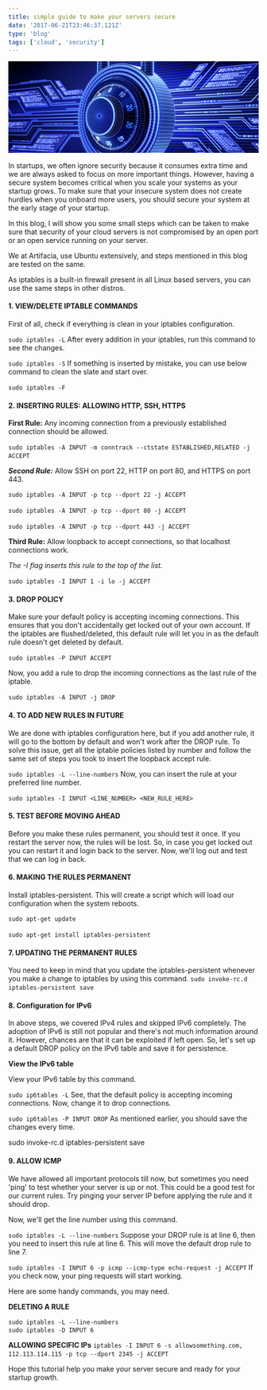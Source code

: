 ```yaml
---
title: simple guide to make your servers secure
date: '2017-06-21T23:46:37.121Z'
type: 'blog'
tags: ['cloud', 'security']
---
```



![A digital lock for vault!](./digital-lock-vault.jpeg)

In startups, we often ignore security because it consumes extra time and we are always asked to focus on more important things. However, having a secure system becomes critical when you scale your systems as your startup grows. To make sure that your insecure system does not create hurdles when you onboard more users, you should secure your system at the early stage of your startup.

In this blog, I will show you some small steps which can be taken to make sure that security of your cloud servers is not compromised by an open port or an open service running on your server.

We at Artifacia, use Ubuntu extensively, and steps mentioned in this blog are tested on the same.

As iptables is a built-in firewall present in all Linux based servers, you can use the same steps in other distros.

#### 1. VIEW/DELETE IPTABLE COMMANDS
First of all, check if everything is clean in your iptables configuration.

```sudo iptables -L```
After every addition in your iptables, run this command to see the changes.

```sudo iptables -S```
If something is inserted by mistake, you can use below command to clean the slate and start over.

```sudo iptables -F```

#### 2. INSERTING RULES: ALLOWING HTTP, SSH, HTTPS
**First Rule:** Any incoming connection from a previously established connection should be allowed.

```sudo iptables -A INPUT -m conntrack --ctstate ESTABLISHED,RELATED -j ACCEPT```

***Second Rule:*** Allow SSH on port 22, HTTP on port 80, and HTTPS on port 443.

```
sudo iptables -A INPUT -p tcp --dport 22 -j ACCEPT

sudo iptables -A INPUT -p tcp --dport 80 -j ACCEPT

sudo iptables -A INPUT -p tcp --dport 443 -j ACCEPT
```

**Third Rule:** Allow loopback to accept connections, so that localhost connections work. 

*The -I flag inserts this rule to the top of the list.*

```sudo iptables -I INPUT 1 -i lo -j ACCEPT```

#### 3. DROP POLICY
Make sure your default policy is accepting incoming connections. This ensures that you don't accidentally get locked out of your own account. If the iptables are flushed/deleted, this default rule will let you in as the default rule doesn't get deleted by default.

```sudo iptables -P INPUT ACCEPT```

Now, you add a rule to drop the incoming connections as the last rule of the iptable.

```sudo iptables -A INPUT -j DROP```

#### 4. TO ADD NEW RULES IN FUTURE
We are done with iptables configuration here, but if you add another rule, it will go to the bottom by default and won't work after the DROP rule. To solve this issue, get all the iptable policies listed by number and follow the same set of steps you took to insert the loopback accept rule.

```sudo iptables -L --line-numbers```
Now, you can insert the rule at your preferred line number.

```sudo iptables -I INPUT <LINE_NUMBER> <NEW_RULE_HERE>```

#### 5. TEST BEFORE MOVING AHEAD
Before you make these rules permanent, you should test it once. If you restart the server now, the rules will be lost. So, in case you get locked out you can restart it and login back to the server. Now, we'll log out and test that we can log in back.

#### 6. MAKING THE RULES PERMANENT
Install iptables-persistent. This will create a script which will load our configuration when the system reboots.
```
sudo apt-get update

sudo apt-get install iptables-persistent
```

#### 7. UPDATING THE PERMANENT RULES
You need to keep in mind that you update the iptables-persistent whenever you make a change to iptables by using this command.
```sudo invoke-rc.d iptables-persistent save```

#### 8. Configuration for IPv6
In above steps, we covered IPv4 rules and skipped IPv6 completely. The adoption of IPv6 is still not popular and there's not much information around it. However, chances are that it can be exploited if left open. So, let's set up a default DROP policy on the IPv6 table and save it for persistence.

**View the IPv6 table**

View your IPv6 table by this command.

```sudo ip6tables -L```
See, that the default policy is accepting incoming connections. Now, change it to drop connections.

```sudo ip6tables -P INPUT DROP```
As mentioned earlier, you should save the changes every time.

sudo invoke-rc.d iptables-persistent save

#### 9. ALLOW ICMP
We have allowed all important protocols till now, but sometimes you need 'ping' to test whether your server is up or not. This could be a good test for our current rules. Try pinging your server IP before applying the rule and it should drop.

Now, we'll get the line number using this command.

```sudo iptables -L --line-numbers```
Suppose your DROP rule is at line 6, then you need to insert this rule at line 6. This will move the default drop rule to line 7.

```sudo iptables -I INPUT 6 -p icmp --icmp-type echo-request -j ACCEPT```
If you check now, your ping requests will start working.

Here are some handy commands, you may need.

**DELETING A RULE**

```
sudo iptables -L --line-numbers
sudo iptables -D INPUT 6
```

**ALLOWING SPECIFIC IPs**
```iptables -I INPUT 6 -s allowsomething.com, 112.113.114.115 -p tcp --dport 2345 -j ACCEPT```

Hope this tutorial help you make your server secure and ready for your startup growth.